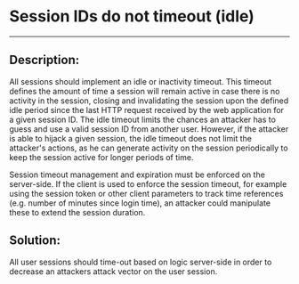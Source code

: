# Session IDs do not timeout (idle)
-------

## Description:

All sessions should implement an idle or inactivity timeout.
This timeout defines the amount of time a session will remain active in case there is no
activity in the session, closing and invalidating the session upon the defined idle period
since the last HTTP request received by the web application for a given session ID.
The idle timeout limits the chances an attacker has to guess and use a valid session ID
from another user. However, if the attacker is able to hijack a given session,
the idle timeout does not limit the attacker's actions, as he can generate activity on
the session periodically to keep the session active for longer periods of time.

Session timeout management and expiration must be enforced on the server-side. If the client is
used to enforce the session timeout, for example using the session token or other client
parameters to track time references (e.g. number of minutes since login time), an attacker
could manipulate these to extend the session duration.

## Solution:

All user sessions should time-out based on logic server-side in order to decrease an
attackers attack vector on the user session.

